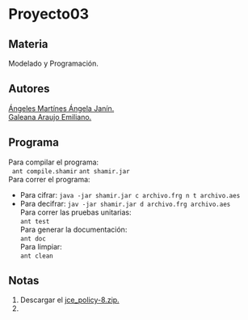 Proyecto03
=============================

Materia
------------------------------
Modelado y Programación.

Autores
------------------------------
[Ángeles Martínes Ángela Janín.](https://github.com/AngelaJanin)  
[Galeana Araujo Emiliano.](https://github.com/mildewyPrawn)

Programa
------------------------------
Para compilar el programa:  
` ant compile.shamir`  `ant shamir.jar`  
Para correr el programa:  
* Para cifrar:  `java -jar shamir.jar c archivo.frg n t archivo.aes`  
* Para decifrar:  `jav -jar shamir.jar d archivo.frg archivo.aes`  
Para correr las pruebas unitarias:  
`ant test`  
Para generar la documentación:  
`ant doc`  
Para limpiar:  
`ant clean`

Notas
------------------------------
1. Descargar el [jce_policy-8.zip.](wwww.oracle.com/tecnetwork/java/javase/downloads/jce8-download-2133166.html)
2. 
